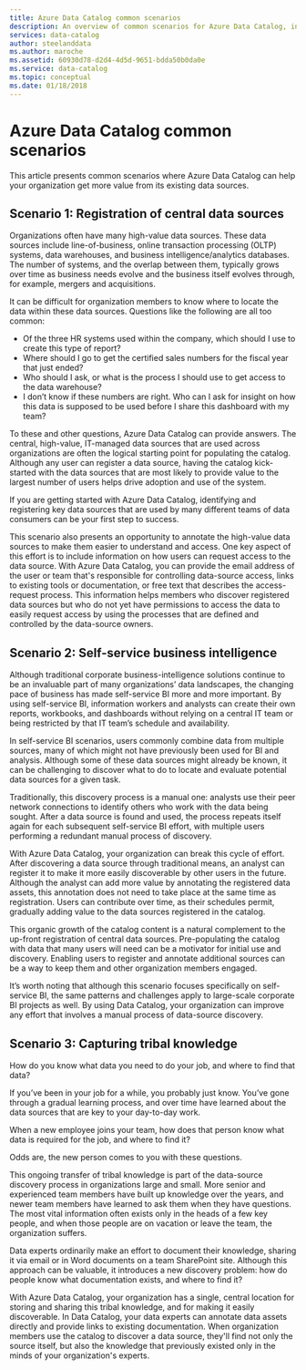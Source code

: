 ```yaml
---
title: Azure Data Catalog common scenarios
description: An overview of common scenarios for Azure Data Catalog, including the registration and discovery of high-value data sources, enabling self-service business intelligence, and capturing existing knowledge about data sources and processes.
services: data-catalog
author: steelanddata
ms.author: maroche
ms.assetid: 60930d78-d2d4-4d5d-9651-bdda50b0da0e
ms.service: data-catalog
ms.topic: conceptual
ms.date: 01/18/2018
---
```

# Azure Data Catalog common scenarios
This article presents common scenarios where Azure Data Catalog can help your organization get more value from its existing data sources.

## Scenario 1: Registration of central data sources
Organizations often have many high-value data sources. These data sources include line-of-business, online transaction processing (OLTP) systems, data warehouses, and business intelligence/analytics databases. The number of systems, and the overlap between them, typically grows over time as business needs evolve and the business itself evolves through, for example, mergers and acquisitions.

It can be difficult for organization members to know where to locate the data within these data sources. Questions like the following are all too common:

* Of the three HR systems used within the company, which should I use to create this type of report?
* Where should I go to get the certified sales numbers for the fiscal year that just ended?
* Who should I ask, or what is the process I should use to get access to the data warehouse?
* I don’t know if these numbers are right. Who can I ask for insight on how this data is supposed to be used before I share this dashboard with my team?

To these and other questions, Azure Data Catalog can provide answers. The central, high-value, IT-managed data sources that are used across organizations are often the logical starting point for populating the catalog. Although any user can register a data source, having the catalog kick-started with the data sources that are most likely to provide value to the largest number of users helps drive adoption and use of the system. 

If you are getting started with Azure Data Catalog, identifying and registering key data sources that are used by many different teams of data consumers can be your first step to success.

This scenario also presents an opportunity to annotate the high-value data sources to make them easier to understand and access. One key aspect of this effort is to include information on how users can request access to the data source. With Azure Data Catalog, you can provide the email address of the user or team that's responsible for controlling data-source access, links to existing tools or documentation, or free text that describes the access-request process. This information helps members who discover registered data sources but who do not yet have permissions to access the data to easily request access by using the processes that are defined and controlled by the data-source owners.

## Scenario 2: Self-service business intelligence
Although traditional corporate business-intelligence solutions continue to be an invaluable part of many organizations’ data landscapes, the changing pace of business has made self-service BI more and more important. By using self-service BI, information workers and analysts can create their own reports, workbooks, and dashboards without relying on a central IT team or being restricted by that IT team’s schedule and availability.

In self-service BI scenarios, users commonly combine data from multiple sources, many of which might not have previously been used for BI and analysis. Although some of these data sources might already be known, it can be challenging to discover what to do to locate and evaluate potential data sources for a given task.

Traditionally, this discovery process is a manual one: analysts use their peer network connections to identify others who work with the data being sought. After a data source is found and used, the process repeats itself again for each subsequent self-service BI effort, with multiple users performing a redundant manual process of discovery.

With Azure Data Catalog, your organization can break this cycle of effort. After discovering a data source through traditional means, an analyst can register it to make it more easily discoverable by other users in the future. Although the analyst can add more value by annotating the registered data assets, this annotation does not need to take place at the same time as registration. Users can contribute over time, as their schedules permit, gradually adding value to the data sources registered in the catalog.

This organic growth of the catalog content is a natural complement to the up-front registration of central data sources. Pre-populating the catalog with data that many users will need can be a motivator for initial use and discovery. Enabling users to register and annotate additional sources can be a way to keep them and other organization members engaged.

It’s worth noting that although this scenario focuses specifically on self-service BI, the same patterns and challenges apply to large-scale corporate BI projects as well. By using Data Catalog, your organization can improve any effort that involves a manual process of data-source discovery.

## Scenario 3: Capturing tribal knowledge
How do you know what data you need to do your job, and where to find that data?

If you’ve been in your job for a while, you probably just know. You’ve gone through a gradual learning process, and over time have learned about the data sources that are key to your day-to-day work.

When a new employee joins your team, how does that person know what data is required for the job, and where to find it?

Odds are, the new person comes to you with these questions.

This ongoing transfer of tribal knowledge is part of the data-source discovery process in organizations large and small. More senior and experienced team members have built up knowledge over the years, and newer team members have learned to ask them when they have questions. The most vital information often exists only in the heads of a few key people, and when those people are on vacation or leave the team, the organization suffers.

Data experts ordinarily make an effort to document their knowledge, sharing it via email or in Word documents on a team SharePoint site. Although this approach can be valuable, it introduces a new discovery problem: how do people know what documentation exists, and where to find it?

With Azure Data Catalog, your organization has a single, central location for storing and sharing this tribal knowledge, and for making it easily discoverable. In Data Catalog, your data experts can annotate data assets directly and provide links to existing documentation. When organization members use the catalog to discover a data source, they'll find not only the source itself, but also the knowledge that previously existed only in the minds of your organization's experts.
